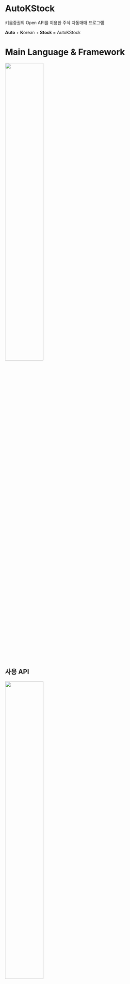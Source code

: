 # AutoKStock
키움증권의 Open API를 이용한 주식 자동매매 프로그램

**Auto** + **K**orean + **Stock** = AutoKStock

# Main Language & Framework
<img src="https://me2.do/5rsMUeTf" width="50%">

## 사용 API
<img src="https://user-images.githubusercontent.com/55151796/111038713-cd8fff00-846d-11eb-9b82-9d84733a5dcf.png" width="50%">

## Result notification messenge
<img src="https://user-images.githubusercontent.com/55151796/111448687-04a62f00-8752-11eb-9b38-dc459cd4ceff.png" width="20%">

## 매수/매도 전략 Strategy 
[Ver 0.00](https://github.com/E-know/AutoKStock/blob/main/strategy/Ver%200.00.md)  
[Ver 0.01](https://github.com/E-know/AutoKStock/blob/main/strategy/Ver%200.01.md)  
[Ver 0.10](https://github.com/E-know/AutoKStock/blob/main/strategy/Ver%200.10.md)  
[Ver 0.20](https://github.com/E-know/AutoKStock/blob/main/strategy/Ver%200.20.md)  
[Ver 0.30](https://github.com/E-know/AutoKStock/blob/main/strategy/Ver%200.30.md)  
[Ver 0.31](https://github.com/E-know/AutoKStock/blob/main/strategy/Ver%200.31.md)  

## 개발일지
[2021-03-24](https://slowsure.tistory.com/116)  
[2021-03-29](https://slowsure.tistory.com/117)  
[2021-03-30](https://slowsure.tistory.com/119)  
[2021-04-07](https://slowsure.tistory.com/120)  
